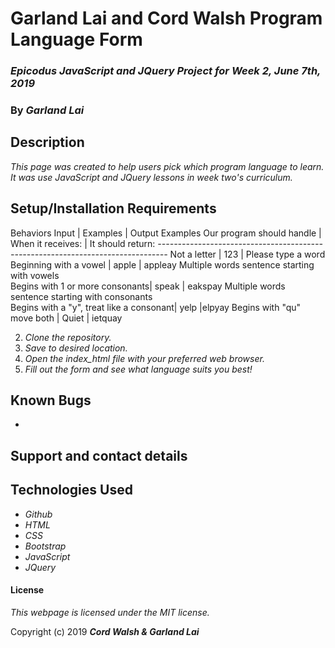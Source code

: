 # Garland Lai and Cord Walsh Program Language Form

### _Epicodus JavaScript and JQuery Project for Week 2, June 7th, 2019_

### By _*Garland Lai*_

## Description

_This page was created to help users pick which program language to learn. It was use JavaScript and JQuery  lessons in week two's curriculum._

## Setup/Installation Requirements

Behaviors	Input                 |    Examples	                 | Output Examples
Our program should handle	      |    When it receives:	         | It should return:
_--------------------------------------------------------------------------------_
Not a letter                    |  	123	                       | Please type a word     
Beginning with a vowel	        |   apple	                     | appleay
Multiple words sentence starting with vowels		
Begins with 1 or more consonants|	  speak	                     | eakspay
Multiple words sentence starting with consonants		
Begins with a "y", treat like a consonant|  	yelp	           |elpyay
Begins with "qu" move both 	    |   Quiet	                     | ietquay

2. _Clone the repository._
3. _Save to desired location._
4. _Open the index_html file with your preferred web browser._
5. _Fill out the form and see what language suits you best!_

## Known Bugs

*


## Support and contact details


## Technologies Used

* _Github_
* _HTML_
* _CSS_
* _Bootstrap_
* _JavaScript_
* _JQuery_

#### License

*This webpage is licensed under the MIT license.*

Copyright (c) 2019 **_Cord Walsh & Garland Lai_**
